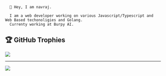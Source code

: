```
  👋 Hey, I am navraj.

  I am a web developer working on various Javascript/Typescript and Web Based techonoligies and Golang.
  Currenty working at Burpy AI. 
```
## 🏆 GitHub Trophies
![](https://github-profile-trophy.vercel.app/?username=asyncnavi&theme=radical&no-frame=false&no-bg=false&margin-w=4)

---
[![](https://visitcount.itsvg.in/api?id=asyncnavi&icon=0&color=0)](https://visitcount.itsvg.in)

<!-- Proudly created with GPRM ( https://gprm.itsvg.in ) -->
